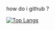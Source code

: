 how do i github ?

[![Top Langs](https://github-readme-stats.vercel.app/api/top-langs/?username=w1nterbr33ze&langs_count=8&theme=dark)](https://github.com/anuraghazra/github-readme-stats)
